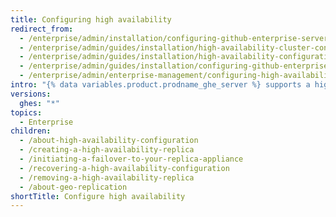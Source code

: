 ```yaml
---
title: Configuring high availability
redirect_from:
  - /enterprise/admin/installation/configuring-github-enterprise-server-for-high-availability
  - /enterprise/admin/guides/installation/high-availability-cluster-configuration/
  - /enterprise/admin/guides/installation/high-availability-configuration/
  - /enterprise/admin/guides/installation/configuring-github-enterprise-for-high-availability/
  - /enterprise/admin/enterprise-management/configuring-high-availability
intro: "{% data variables.product.prodname_ghe_server %} supports a high availability mode of operation designed to minimize service disruption in the event of hardware failure or major network outage affecting the primary appliance."
versions:
  ghes: "*"
topics:
  - Enterprise
children:
  - /about-high-availability-configuration
  - /creating-a-high-availability-replica
  - /initiating-a-failover-to-your-replica-appliance
  - /recovering-a-high-availability-configuration
  - /removing-a-high-availability-replica
  - /about-geo-replication
shortTitle: Configure high availability
---
```

